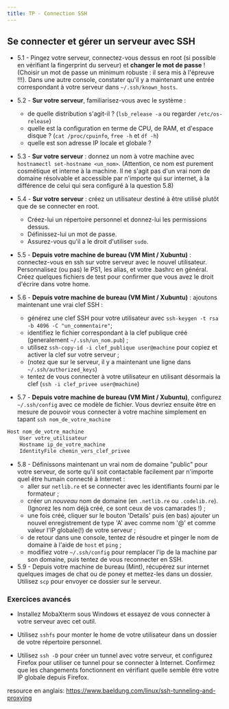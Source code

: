 ```yaml
---
title: TP - Connection SSH
---
```


<!-- ## Notions de cryptographie

- 4.0 - Installer `gpg` si le programme n'est pas déjà présent
- 4.1 - Générer une clef GPG avec `gpg --full-generate-key`. Lors de la création, on peut garder toutes les options par défaut. Pour le nom et email, vous pouvez utilisez de "fausses" informations comme `votreprenom@formationlinux`.
- 4.2 - Récupérer la clef GPG du formateur puis l'importer avec `gpg --import <chemin_vers_la_clef>`. S'assurer que la clef a bien été importée avec `gpg --list-keys`.
- 4.3 - Écrire un court message pour le formateur dans un fichier (par exemple, 'Je fais du chiffrement !') puis chiffrer ce fichier avec 
```bash
gpg --recipient leformateur@example.com --encrypt --armor <fichier>
```
Affichez ensuite le contenu de `<fichier>.asc` : il s'agit du message chiffré à destination du formateur !
- 4.4 - Affichez votre clef publique avec 
```bash
gpg --armor --export votreprenom@formationlinux
```
**Il vous faudra la fournir au formateur pour qu'il puisse vous répondre en chiffré !**
- 4.5 - Envoyez depuis `yopmail.com`, un mail au formateur contenant le message chiffré **et votre clef publique**.
- 4.6 - Attendre une réponse, et tenter de la déchiffrer avec `gpg --decrypt`. -->

## Se connecter et gérer un serveur avec SSH

- 5.1 - Pingez votre serveur, connectez-vous dessus en root (si possible en vérifiant la fingerprint du serveur) et **changer le mot de passe** ! (Choisir un mot de passe un minimum robuste : il sera mis à l'épreuve !!!). Dans une autre console, constater qu'il y a maintenant une entrée correspondant à votre serveur dans `~/.ssh/known_hosts`.
- 5.2 - **Sur votre serveur**, familiarisez-vous avec le système : 
    - de quelle distribution s'agit-il ? (`lsb_release -a` ou regarder `/etc/os-release`)
    - quelle est la configuration en terme de CPU, de RAM, et d'espace disque ? (`cat /proc/cpuinfo`, `free -h` et `df -h`)
    - quelle est son adresse IP locale et globale ?
- 5.3 - **Sur votre serveur** : donnez un nom à votre machine avec `hostnamectl set-hostname <un_nom>`. (Attention, ce nom est purement cosmétique et interne à la machine. Il ne s'agit pas d'un vrai nom de domaine résolvable et accessible par n'importe qui sur internet, à la différence de celui qui sera configuré à la question 5.8)

- 5.4 - **Sur votre serveur** : créez un utilisateur destiné à être utilisé plutôt que de se connecter en root. 
    - Créez-lui un répertoire personnel et donnez-lui les permissions dessus. 
    - Définissez-lui un mot de passe. 
    - Assurez-vous qu'il a le droit d'utiliser `sudo`.
    <!-- - Ajoutez-le au groupe `ssh`. -->

- 5.5 - **Depuis votre machine de bureau (VM Mint / Xubuntu)** : connectez-vous en ssh sur votre serveur avec le nouvel utilisateur. Personnalisez (ou pas) le PS1, les alias, et votre .bashrc en général. Créez quelques fichiers de test pour confirmer que vous avez le droit d'écrire dans votre home.
- 5.6 - **Depuis votre machine de bureau (VM Mint / Xubuntu)** : ajoutons maintenant une vrai clef SSH : 
    - générez une clef SSH pour votre utilisateur avec `ssh-keygen -t rsa -b 4096 -C "un_commentaire"`;
    - identifiez le fichier correspondant à la clef publique créé (generalement `~/.ssh/un_nom.pub`) ;
    - utilisez `ssh-copy-id -i clef_publique user@machine` pour copiez et activer la clef sur votre serveur ;
    - (notez que sur le serveur, il y a maintenant une ligne dans `~/.ssh/authorized_keys`)
    - tentez de vous connecter à votre utilisateur en utilisant désormais la clef (`ssh -i clef_privee user@machine`)
- 5.7 - **Depuis votre machine de bureau (VM Mint / Xubuntu)**, configurez `~/.ssh/config` avec ce modèle de fichier. Vous devriez ensuite être en mesure de pouvoir vous connecter à votre machine simplement en tapant `ssh nom_de_votre_machine`
```bash
Host nom_de_votre_machine
    User votre_utilisateur
    Hostname ip_de_votre_machine
    IdentityFile chemin_vers_clef_privee
```
- 5.8 - Définissons maintenant un vrai nom de domaine "public" pour votre serveur, de sorte qu'il soit contactable facilement par n'importe quel être humain connecté à Internet :
    - aller sur `netlib.re` et se connecter avec les identifiants fourni par le formateur ;
    - créer un *nouveau* nom de domaine (en `.netlib.re` ou `.codelib.re`). (Ignorez les nom déjà créé, ce sont ceux de vos camarades !) ;
    - une fois créé, cliquer sur le bouton 'Details' puis (en bas) ajouter un nouvel enregistrement de type 'A' avec comme nom '@' et comme valeur l'IP globale(!) de votre serveur ;
    - de retour dans une console, tentez de résoudre et pinger le nom de domaine à l'aide de `host` et `ping` ;
    - modifiez votre `~/.ssh/config` pour remplacer l'ip de la machine par son domaine, puis tentez de vous reconnecter en SSH.
- 5.9 - Depuis votre machine de bureau (Mint), récupérez sur internet quelques images de chat ou de poney et mettez-les dans un dossier. Utilisez `scp` pour envoyer ce dossier sur le serveur.

### Exercices avancés

- Installez MobaXterm sous Windows et essayez de vous connecter à votre serveur avec cet outil.

- Utilisez `sshfs` pour monter le home de votre utilisateur dans un dossier de votre répertoire personnel.

- Utilisez `ssh -D` pour créer un tunnel avec votre serveur, et configurez Firefox pour utiliser ce tunnel pour se connecter à Internet. Confirmez que les changements fonctionnent en vérifiant quelle semble être votre IP globale depuis Firefox.

resource en anglais: https://www.baeldung.com/linux/ssh-tunneling-and-proxying